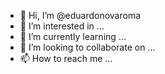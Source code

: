 - 👋 Hi, I’m @eduardonovaroma
- 👀 I’m interested in ...
- 🌱 I’m currently learning ...
- 💞️ I’m looking to collaborate on ...
- 📫 How to reach me ...

<!---
eduardonovaroma/eduardonovaroma is a ✨ special ✨ repository because its `README.md` (this file) appears on your GitHub profile.
You can click the Preview link to take a look at your changes.
--->
